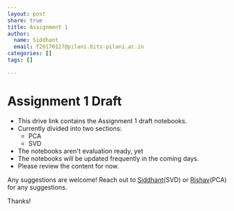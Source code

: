```yaml
---
layout: post
share: true
title: Assignment 1
author:
  name: Siddhant
  email: f20170127@pilani.bits-pilani.ac.in
categories: []
tags: []

---
```

# Assignment 1 Draft

* This drive link contains the Assignment 1 draft notebooks. 
* Currently divided into two sections:
  * PCA
  * SVD
* The notebooks aren't evaluation ready, yet
* The notebooks will be updated frequently in the coming days.
* Please review the content for now. 

Any suggestions are welcome! Reach out to [Siddhant](mailto:f20170127@pilani.bits-pilani.ac.in)(SVD) or [Rishav](mailto:f2016108@pilani.bits-pilani.ac.in)(PCA) for any suggestions.

Thanks!